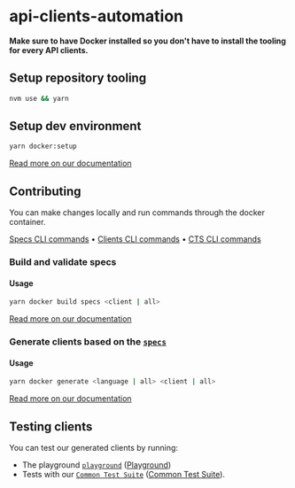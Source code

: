 # api-clients-automation

**Make sure to have Docker installed so you don't have to install the tooling for every API clients.**

## Setup repository tooling

```bash
nvm use && yarn
```

## Setup dev environment

```bash
yarn docker:setup
```

[Read more on our documentation](http://localhost:3000/docs/automation/setupRepository)

## Contributing

You can make changes locally and run commands through the docker container.

[Specs CLI commands](http://localhost:3000/docs/automation/CLI/specsCommands) • [Clients CLI commands](http://localhost:3000/docs/automation/CLI/clientsCommands) • [CTS CLI commands](http://localhost:3000/docs/automation/CLI/ctsCommands)

### Build and validate specs

#### Usage

```bash
yarn docker build specs <client | all>
```

[Read more on our documentation](http://localhost:3000/docs/automation/addNewClient)

### Generate clients based on the [`specs`](./specs/)

#### Usage

```bash
yarn docker generate <language | all> <client | all>
```

[Read more on our documentation](http://localhost:3000/docs/automation/addNewLanguage)

## Testing clients

You can test our generated clients by running:

- The playground [`playground`](./playground) ([Playground](https://api-clients-automation.netlify.app/docs/automation/testing/playground.md))
- Tests with our [`Common Test Suite`](./tests/) ([Common Test Suite](https://api-clients-automation.netlify.app/docs/automation/testing/commonTestSuite.md)).
